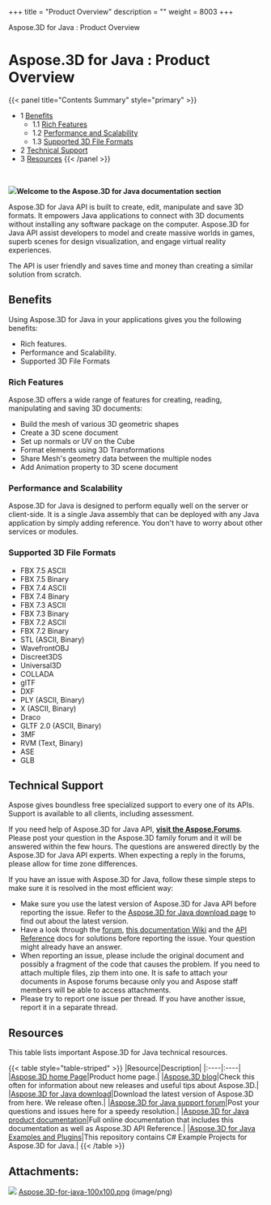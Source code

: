 +++
title = "Product Overview" 
description = "" 
weight = 8003 
+++

Aspose.3D for Java : Product Overview  

# Aspose.3D for Java : Product Overview


{{< panel title="Contents Summary" style="primary" >}}
*   1 [Benefits](#ProductOverview-Benefits)
    *   1.1 [Rich Features](#ProductOverview-RichFeatures)
    *   1.2 [Performance and Scalability](#ProductOverview-PerformanceandScalability)
    *   1.3 [Supported 3D File Formats](#ProductOverview-Supported3DFileFormats)
*   2 [Technical Support](#ProductOverview-TechnicalSupport)
*   3 [Resources](#ProductOverview-Resources)
{{< /panel >}}
 

 

  
![](https://docs2.aspose.com/3d/java/attachments/thumbnails/64456312/66519066)**Welcome to the Aspose.3D for Java documentation section**

Aspose.3D for Java API is built to create, edit, manipulate and save 3D formats. It empowers Java applications to connect with 3D documents without installing any software package on the computer. Aspose.3D for Java API assist developers to model and create massive worlds in games, superb scenes for design visualization, and engage virtual reality experiences.

The API is user friendly and saves time and money than creating a similar solution from scratch.

## Benefits

Using Aspose.3D for Java in your applications gives you the following benefits:

*   Rich features.
*   Performance and Scalability.
*   Supported 3D File Formats

### Rich Features

Aspose.3D offers a wide range of features for creating, reading, manipulating and saving 3D documents:

*   Build the mesh of various 3D geometric shapes
*   Create a 3D scene document
*   Set up normals or UV on the Cube
*   Format elements using 3D Transformations
*   Share Mesh's geometry data between the multiple nodes
*   Add Animation property to 3D scene document

### Performance and Scalability

Aspose.3D for Java is designed to perform equally well on the server or client-side. It is a single Java assembly that can be deployed with any Java application by simply adding reference. You don't have to worry about other services or modules.

### Supported 3D File Formats

*   FBX 7.5 ASCII
*   FBX 7.5 Binary
*   FBX 7.4 ASCII
*   FBX 7.4 Binary
*   FBX 7.3 ASCII
*   FBX 7.3 Binary
*   FBX 7.2 ASCII
*   FBX 7.2 Binary
*   STL (ASCII, Binary)
*   WavefrontOBJ
*   Discreet3DS
*   Universal3D
*   COLLADA
*   glTF
*   DXF
*   PLY (ASCII, Binary)
*   X (ASCII, Binary)
*   Draco
*   GLTF 2.0 (ASCII, Binary)
*   3MF
*   RVM (Text, Binary)
*   ASE
*   GLB

## Technical Support

Aspose gives boundless free specialized support to every one of its APIs. Support is available to all clients, including assessment.

If you need help of Aspose.3D for Java API, **[visit the Aspose.Forums](https://forum.aspose.com/)**. Please post your question in the Aspose.3D family forum and it will be answered within the few hours. The questions are answered directly by the Aspose.3D for Java API experts. When expecting a reply in the forums, please allow for time zone differences.

If you have an issue with Aspose.3D for Java, follow these simple steps to make sure it is resolved in the most efficient way:

*   Make sure you use the latest version of Aspose.3D for Java API before reporting the issue. Refer to the [Aspose.3D for Java download page](https://repository.aspose.com/repo/com/aspose/aspose-3d/) to find out about the latest version.
*   Have a look through the [forum](https://forum.aspose.com/c/3d), [this documentation Wiki](https://docs2.aspose.com/3d/java/) and the [API Reference](https://apireference.aspose.com/java/3d) docs for solutions before reporting the issue. Your question might already have an answer.
*   When reporting an issue, please include the original document and possibly a fragment of the code that causes the problem. If you need to attach multiple files, zip them into one. It is safe to attach your documents in Aspose forums because only you and Aspose staff members will be able to access attachments.
*   Please try to report one issue per thread. If you have another issue, report it in a separate thread.

## Resources

This table lists important Aspose.3D for Java technical resources.

{{< table style="table-striped" >}}
|Resource|Description|
|:----|:----|
|[Aspose.3D home Page](https://products.aspose.com/3d/java)|Product home page.|
|[Aspose.3D blog](https://blog.aspose.com/category/aspose-products/aspose-3d-product-family/)|Check this often for information about new releases and useful tips about Aspose.3D.|
|[Aspose.3D for Java download](https://repository.aspose.com/repo/com/aspose/aspose-3d/)|Download the latest version of Aspose.3D from here. We release often.|
|[Aspose.3D for Java support forum](https://forum.aspose.com/c/3d)|Post your questions and issues here for a speedy resolution.|
|[Aspose.3D for Java product documentation](https://docs2.aspose.com/3d/java/)|Full online documentation that includes this documentation as well as Aspose.3D API Reference.|
|[Aspose.3D for Java Examples and Plugins](https://github.com/aspose-3d/Aspose.3D-for-Java)|This repository contains C# Example Projects for Aspose.3D for Java.|
{{< /table >}}

## Attachments:

![](https://docs2.aspose.com/3d/java/images/icons/bullet_blue.gif) [Aspose.3D-for-java-100x100.png](https://docs2.aspose.com/3d/java/attachments/64456312/66519066.png) (image/png)  

